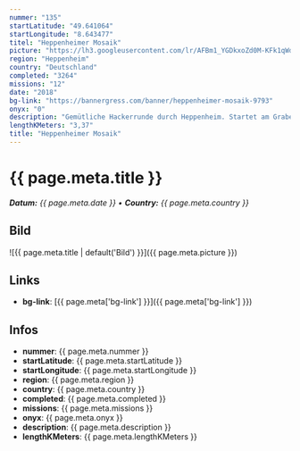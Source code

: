 ```yaml
---
nummer: "135"
startLatitude: "49.641064"
startLongitude: "8.643477"
titel: "Heppenheimer Mosaik"
picture: "https://lh3.googleusercontent.com/lr/AFBm1_YGDkxoZd0M-KFk1qWdqrcAYqQV0wLVBRGtwBYf-SNf6G3Fuun9N49AZGwaXP01-RuuyBJUKgFMIGsrcU35pqz3Xibq_O9aI_tMANZN9RRgjewa4X3GIhNOjLiQxpUCLASXY9mRzfjmv5ixYG9gbBvxiN8uTWoShBNZ7zCBQw0n7REKFmdTq84yPbnA_0dXVyYa0mOWE-V3yHjHXhazA_qFL0ZLYOMymQcGRnHU44solGm41in9DTdEI8vCBFmBSFzntNYPZRqs4lc0XV1dI7hkHX0Wl_EXWkBmJ0Sy2tP5dCrmLUdqtmplwzFZ7UjuIHssH0yEudKeA_xVzwNXsdv6OAi7fEnvJtg-jRMHyEkO1KTXpwHz8yIbZClhgkveM5rWkEWL20irAmQ8urA3fuWbMQcEANHtV-I-VxS8Epjq6_sRF775KGUS090BcajS9ptyF1CGfjVFnmR9VwGLpFfz6bH4dkBsDkt2cgIjOqgXmFAgveq-6Q2Rs2TYJ5Sewlg4f8CozGhkc550qhTvf_wOm6qzTne4eQ5sH-3ROhXmOXHAEgdFG44EjZScCbl0HG385tPKXgp5EcGmBMKI6zg2-wPh9_WeZf5F63Rh3Bdg3-BxHIg_XCM9VoFC5jYbNmr-RyLHiSVRg8-YOyO4nJoxmtTDh0a91ZlxNUpGCkikC0dI1MKN1e3U8mSPoXOa2WNdh81p3e4kLfHD4zSuD643b3C5LdBGFk5jhy5Kx6ucX7_Xowv__bh6O1JEFA9F95KaTo2nO_oH4xiEPI1lTRBKMGtn_E0L2YSqSjiAsdlzBburJH0VVVuSNJ8gD6mQsCo5uED5HK_UXYWyFo2ocEN5OqPVPQLnZVoo"
region: "Heppenheim"
country: "Deutschland"
completed: "3264"
missions: "12"
date: "2018"
bg-link: "https://bannergress.com/banner/heppenheimer-mosaik-9793"
onyx: "0"
description: "Gemütliche Hackerrunde durch Heppenheim. Startet am Graben (wo man auch parken kann). \nWenn die Missionen in richtiger Reihenfolge durchgeführt werden fügt sich ein Bild von Heppenheim zusammen."
lengthKMeters: "3,37"
title: "Heppenheimer Mosaik"
---
```


# {{ page.meta.title }}
_**Datum:** {{ page.meta.date }} • **Country:** {{ page.meta.country }}_

## Bild
![{{ page.meta.title | default('Bild') }}]({{ page.meta.picture }})

## Links
- **bg-link**: [{{ page.meta['bg-link'] }}]({{ page.meta['bg-link'] }})

## Infos
- **nummer**: {{ page.meta.nummer }}
- **startLatitude**: {{ page.meta.startLatitude }}
- **startLongitude**: {{ page.meta.startLongitude }}
- **region**: {{ page.meta.region }}
- **country**: {{ page.meta.country }}
- **completed**: {{ page.meta.completed }}
- **missions**: {{ page.meta.missions }}
- **onyx**: {{ page.meta.onyx }}
- **description**: {{ page.meta.description }}
- **lengthKMeters**: {{ page.meta.lengthKMeters }}

